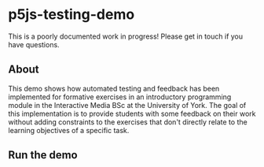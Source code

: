 # p5js-testing-demo

This is a poorly documented work in progress! Please get in touch if you have questions.

## About
This demo shows how automated testing and feedback has been implemented for formative exercises in an introductory programming module in the Interactive Media BSc at the University of York. The goal of this implementation is to provide students with some feedback on their work without adding constraints to the exercises that don't directly relate to the learning objectives of a specific task.

## Run the demo
